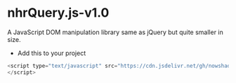 # nhrQuery.js-v1.0
A JavaScript DOM manipulation library same as jQuery but quite smaller in size.

* Add this to your project

```javascript
<script type="text/javascript" src="https://cdn.jsdelivr.net/gh/nowshad-hossain-rahat/nhrQuery@master/nhrQuery.js">
</script>
```

